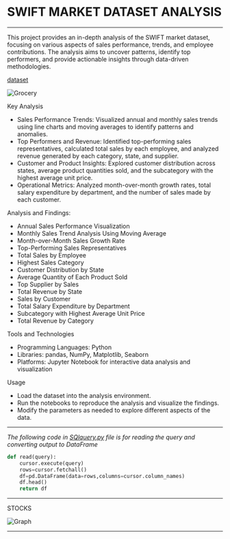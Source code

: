 # SWIFT MARKET DATASET ANALYSIS
---

This project provides an in-depth analysis of the SWIFT market dataset, focusing on various aspects of sales performance, trends, and employee contributions. The analysis aims to uncover patterns, identify top performers, and provide actionable insights through data-driven methodologies.

[dataset](https://github.com/DhruvTokas112/Sales-project/blob/main/SwiftMarket-data.sql)

![Grocery](https://cdn.dribbble.com/users/6012822/screenshots/14582729/media/ad7c9308c2929b419317afc5201531c4.jpg?resize=400x300&vertical=center) 


Key Analysis

* Sales Performance Trends: Visualized annual and monthly sales trends using line charts and moving averages to identify patterns and anomalies.
* Top Performers and Revenue: Identified top-performing sales representatives, calculated total sales by each employee, and analyzed revenue generated by each 
 category, state, and supplier.
* Customer and Product Insights: Explored customer distribution across states, average product quantities sold, and the subcategory with the highest average unit 
 price.
* Operational Metrics: Analyzed month-over-month growth rates, total salary expenditure by department, and the number of sales made by each customer.


Analysis and Findings:
* Annual Sales Performance Visualization
* Monthly Sales Trend Analysis Using Moving Average
* Month-over-Month Sales Growth Rate
* Top-Performing Sales Representatives
* Total Sales by Employee
* Highest Sales Category
* Customer Distribution by State
* Average Quantity of Each Product Sold
* Top Supplier by Sales
* Total Revenue by State
* Sales by Customer
* Total Salary Expenditure by Department
* Subcategory with Highest Average Unit Price
* Total Revenue by Category


Tools and Technologies
* Programming Languages: Python
* Libraries: pandas, NumPy, Matplotlib, Seaborn
* Platforms: Jupyter Notebook for interactive data analysis and visualization

Usage
* Load the dataset into the analysis environment.
* Run the notebooks to reproduce the analysis and visualize the findings.
* Modify the parameters as needed to explore different aspects of the data.

***

_The following code in [SQlquery.py](https://github.com/DhruvTokas112/Sales-project/blob/main/SQLquery.py) file is for reading the query and converting output to DataFrame_
```python
def read(query):
    cursor.execute(query)
    rows=cursor.fetchall()
    df=pd.DataFrame(data=rows,columns=cursor.column_names)
    df.head()
    return df
```
***


STOCKS

![Graph](https://miro.medium.com/v2/resize:fit:1400/0*uDy6jvUT2M4NKKx0.png)

---
